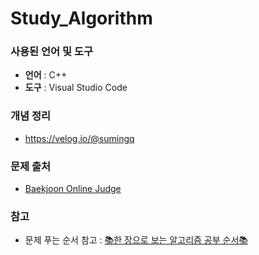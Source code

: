 # Study_Algorithm

### 사용된 언어 및 도구
- **언어** : C++
- **도구** : Visual Studio Code

### 개념 정리
- https://velog.io/@sumingq
  
### 문제 출처
- [Baekjoon Online Judge](https://www.acmicpc.net/)

### 참고
- 문제 푸는 순서 참고 : [📚한 장으로 보는 알고리즘 공부 순서📚](https://velog.io/@ngngs/%ED%95%9C-%EC%9E%A5%EC%9C%BC%EB%A1%9C-%EB%B3%B4%EB%8A%94-%EC%95%8C%EA%B3%A0%EB%A6%AC%EC%A6%98)
